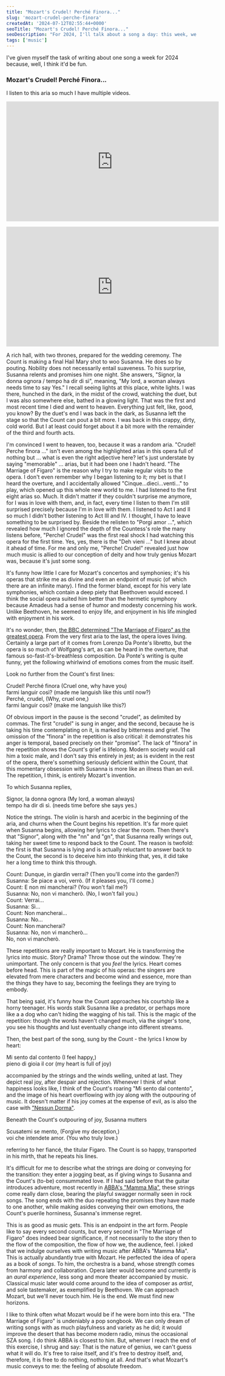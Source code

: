 ```yaml
---
title: "Mozart's Crudel! Perché Finora..."
slug: 'mozart-crudel-perche-finora'
createdAt: '2024-07-12T02:55:44+0000'
seoTitle: "Mozart's Crudel! Perché Finora..."
seoDescription: "For 2024, I'll talk about a song a day: this week, we'll talk about an aria from Mozart's The Marriage of Figaro, beginning with Crudel! Perché Finora ..."
tags: ['music']
---
```


I've given myself the task of writing about one song a week for 2024 because, well, I think it'd be fun.

### Mozart's Crudel! Perché Finora...

I listen to this aria so much I have multiple videos.

<iframe width="560" height="315" style="margin-bottom: 1em" src="https://www.youtube.com/embed/Vs2O1nl0MAo?si=ovj9OafMMGkE1utO&amp;start=180" title="YouTube video player" frameborder="0" allow="accelerometer; autoplay; clipboard-write; encrypted-media; gyroscope; picture-in-picture; web-share" referrerpolicy="strict-origin-when-cross-origin" allowfullscreen></iframe>

<iframe width="560" height="315" src="https://www.youtube.com/embed/kCdyGTkgoN8?si=gtHeUGNsY61Wol1s" title="YouTube video player" frameborder="0" allow="accelerometer; autoplay; clipboard-write; encrypted-media; gyroscope; picture-in-picture; web-share" referrerpolicy="strict-origin-when-cross-origin" allowfullscreen></iframe>

A rich hall, with two thrones, prepared for the wedding ceremony. The Count is making a final Hail Mary shot to woo Susanna. He does so by pouting. Nobility does not necessarily entail suaveness. To his surprise, Susanna relents and promises him one night. She answers, "Signor, la donna ognora / tempo ha dir di sì", meaning, "My lord, a woman always needs time to say Yes." I recall seeing lights at this place, white lights. I was there, hunched in the dark, in the midst of the crowd, watching the duet, but I was also somewhere else, bathed in a glowing light. That was the first and most recent time I died and went to heaven. Everything just felt, like, good, you know? By the duet's end I was back in the dark, as Susanna left the stage so that the Count can pout a bit more. I was back in this crappy, dirty, cold world. But I at least could forget about it a bit more with the remainder of the third and fourth acts.

I'm convinced I went to heaven, too, because it was a random aria. "Crudel! Perche finora ..." isn't even among the highlighted arias in this opera full of nothing but ... what is even the right adjective here? let's just understate by saying "memorable" ... arias, but it had been one I hadn't heard. "The Marriage of Figaro" is the reason why I try to make regular visits to the opera. I don't even remember why I began listening to it; my bet is that I heard the overture, and I accidentally allowed "Cinque...dieci...venti..." to play, which opened up this whole new world to me. I had listened to the first eight arias so. Much. It didn't matter if they couldn't surprise me anymore, for I was in love with them, and, in fact, every time I listen to them I'm still surprised precisely because I'm in love with them. I listened to Act I and II so much I didn't bother listening to Act III and IV. I thought, I have to leave something to be surprised by. Beside the relisten to "Porgi amor ...", which revealed how much I ignored the depth of the Countess's role the many listens before, "Perche! Crudel" was the first real shock I had watching this opera for the first time. Yes, yes, there is the "Deh vieni ..." but I knew about it ahead of time. For me and only me, "Perche! Crudel" revealed just how much music is allied to our conception of deity and how truly genius Mozart was, because it's just some song.

It's funny how little I care for Mozart's concertos and symphonies; it's his operas that strike me as divine and even an endpoint of music (of which there are an infinite many). I find the former bland, except for his very late symphonies, which contain a deep piety that Beethoven would exceed. I think the social opera suited him better than the hermetic symphony because Amadeus had a sense of humor and modesty concerning his work. Unlike Beethoven, he seemed to enjoy life, and enjoyment in his life mingled with enjoyment in his work.

It's no wonder, then, [the BBC determined "The Marriage of Figaro" as the greatest opera](https://www.classical-music.com/features/works/20-greatest-operas-all-time). From the very first aria to the last, the opera loves living. Certainly a large part of it comes from Lorenzo Da Ponte's libretto, but the opera is so much of Wolfgang's art, as can be heard in the overture, that famous so-fast-it's-breathless composition. Da Ponte's writing is quite funny, yet the following whirlwind of emotions comes from the music itself.

Look no further from the Count's first lines:

Crudel! Perché finora (Cruel one, why have you)<br/>
farmi languir così? (made me languish like this until now?)<br/>
Perché, crudel, (Why, cruel one,)<br/>
farmi languir così? (make me languish like this?)

Of obvious import in the pause is the second "crudel", as delimited by commas. The first "crudel" is sung in anger, and the second, because he is taking his time contemplating on it, is marked by bitterness and grief. The omission of the "finora" in the repetition is also critical: it demonstrates his anger is temporal, based precisely on their "promise". The lack of "finora" in the repetition shows the Count's grief is lifelong. Modern society would call him a toxic male, and I don't say this entirely in jest; as is evident in the rest of the opera, there's something seriously deficient within the Count, that this momentary obsession with Susanna is more like an illness than an evil. The repetition, I think, is entirely Mozart's invention.

To which Susanna replies,

Signor, la donna ognora (My lord, a woman always)<br/>
tempo ha dir di sì. (needs time before she says yes.)<br/>

Notice the strings. The violin is harsh and acerbic in the beginning of the aria, and churns when the Count begins his repetition. It's far more quiet when Susanna begins, allowing her lyrics to clear the room. Then there's that "Signor", along with the "nn" and "gn", that Susanna really wrings out, taking her sweet time to respond back to the Count. The reason is twofold: the first is that Susanna is lying and is actually reluctant to answer back to the Count, the second is to deceive him into thinking that, yes, it did take her a long time to think this through.

Count: Dunque, in giardin verrai? (Then you'll come into the garden?)<br/>
Susanna: Se piace a voi, verrò. (If it pleases you, I'll come.)<br/>
Count: E non mi mancherai? (You won't fail me?)<br/>
Susanna: No, non vi mancherò. (No, I won't fail you.)<br/>
Count: Verrai...<br/>
Susanna: Sì...<br/>
Count: Non mancherai...<br/>
Susanna: No...<br/>
Count: Non mancherai?<br/>
Susanna: No, non vi mancherò...<br/>
No, non vi mancherò.

These repetitions are really important to Mozart. He is transforming the lyrics into music. Story? Drama? Throw those out the window. They're unimportant. The only concern is that you _feel_ the lyrics. Heart comes before head. This is part of the magic of his operas: the singers are elevated from mere characters and become wind and essence, more than the things they have to say, becoming the feelings they are trying to embody.

That being said, it's funny how the Count approaches his courtship like a horny teenager. His words stalk Susanna like a predator, or perhaps more like a a dog who can't hiding the wagging of his tail. This is the magic of the repetition: though the words haven't changed much, via the singer's tone, you see his thoughts and lust eventually change into different streams.

Then, the best part of the song, sung by the Count - the lyrics I know by heart:

Mi sento dal contento (I feel happy,)<br/>
pieno di gioia il cor (my heart is full of joy)

accompanied by the strings and the winds welling, united at last. They depict real joy, after despair and rejection. Whenever I think of what happiness looks like, I think of the Count's roaring "Mi sento dal contento", and the image of his heart overflowing with joy along with the outpouring of music. It doesn't matter if his joy comes at the expense of evil, as is also the case with ["Nessun Dorma"](/giacomo-puccini-nessun-dorma).

Beneath the Count's outpouring of joy, Susanna mutters

Scusatemi se mento, (Forgive my deception,)<br/>
voi che intendete amor. (You who truly love.)

referring to her fiancé, the titular Figaro. The Count is so happy, transported in his mirth, that he repeats his lines.

It's difficult for me to describe what the strings are doing or conveying for the transition: they enter a jogging beat, as if giving wings to Susanna and the Count's (to-be) consummated love. If I had said before that the guitar introduces adventure, most recently in [ABBA's "Mamma Mia"](/abba-mamma-mia), these strings come really darn close, bearing the playful swagger normally seen in rock songs. The song ends with the duo repeating the promises they have made to one another, while making asides conveying their own emotions, the Count's puerile horniness, Susanna's immense regret.

This is as good as music gets. This is an endpoint in the art form. People like to say every second counts, but every second in "The Marriage of Figaro" does indeed bear significance, if not necessarily to the story then to the flow of the composition, the flow of how we, the audience, feel. I joked that we indulge ourselves with writing music after ABBA's "Mamma Mia". This is actually abundantly true with Mozart. He perfected the idea of opera as a book of _songs_. To him, the orchestra is a band, whose strength comes from harmony and collaboration. Opera later would become and currently is an _aural experience_, less song and more theater accompanied by music. Classical music later would come around to the idea of composer as _artist_, and sole tastemaker, as exemplified by Beethoven. We can approach Mozart, but we'll never touch him. He is the end. We must find new horizons.

I like to think often what Mozart would be if he were born into this era. "The Marriage of Figaro" is undeniably a pop songbook. We can only dream of writing songs with as much playfulness and variety as he did; it would improve the desert that has become modern radio, minus the occasional SZA song. I do think ABBA is closest to him. But, whenver I reach the end of this exercise, I shrug and say: That is the nature of genius, we can't guess what it will do. It's free to raise itself, and it's free to destroy itself, and, therefore, it is free to do nothing, nothing at all. And that's what Mozart's music conveys to me: the feeling of absolute freedom.
